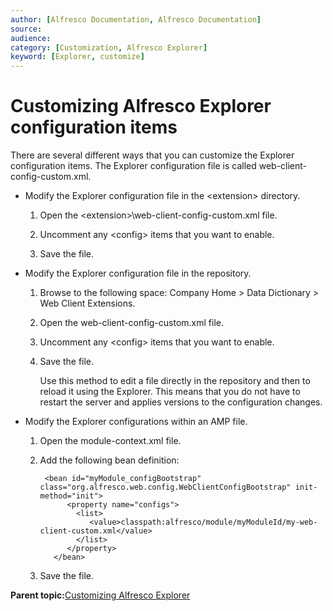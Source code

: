 ```yaml
---
author: [Alfresco Documentation, Alfresco Documentation]
source: 
audience: 
category: [Customization, Alfresco Explorer]
keyword: [Explorer, customize]
---
```


# Customizing Alfresco Explorer configuration items

There are several different ways that you can customize the Explorer configuration items. The Explorer configuration file is called web-client-config-custom.xml.

-   Modify the Explorer configuration file in the <extension\> directory.

    1.  Open the <extension\>\\web-client-config-custom.xml file.

    2.  Uncomment any <config\> items that you want to enable.

    3.  Save the file.

-   Modify the Explorer configuration file in the repository.

    1.  Browse to the following space: Company Home \> Data Dictionary \> Web Client Extensions.

    2.  Open the web-client-config-custom.xml file.

    3.  Uncomment any <config\> items that you want to enable.

    4.  Save the file.

        Use this method to edit a file directly in the repository and then to reload it using the Explorer. This means that you do not have to restart the server and applies versions to the configuration changes.

-   Modify the Explorer configurations within an AMP file.

    1.  Open the module-context.xml file.

    2.  Add the following bean definition:

        ```
         <bean id="myModule_configBootstrap" class="org.alfresco.web.config.WebClientConfigBootstrap" init-method="init">
              <property name="configs">
                <list>
                   <value>classpath:alfresco/module/myModuleId/my-web-client-custom.xml</value>
                </list>
              </property>
           </bean>
        ```

    3.  Save the file.


**Parent topic:**[Customizing Alfresco Explorer](../concepts/dev-explorer.md)

